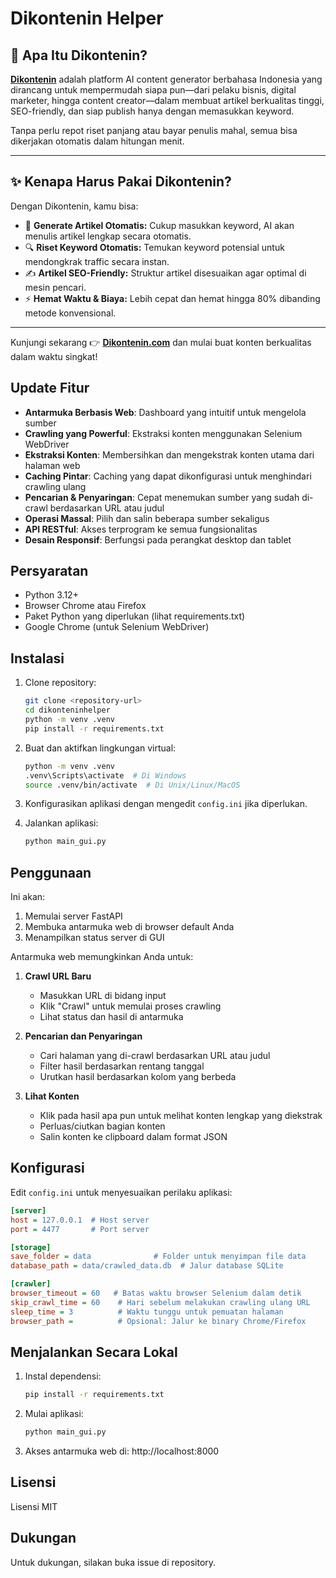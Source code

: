 # Dikontenin Helper

## 🚀 Apa Itu Dikontenin?

**[Dikontenin](https://dikontenin.com)** adalah platform AI content generator berbahasa Indonesia yang dirancang untuk mempermudah siapa pun—dari pelaku bisnis, digital marketer, hingga content creator—dalam membuat artikel berkualitas tinggi, SEO-friendly, dan siap publish hanya dengan memasukkan keyword.

Tanpa perlu repot riset panjang atau bayar penulis mahal, semua bisa dikerjakan otomatis dalam hitungan menit.

---

## ✨ Kenapa Harus Pakai Dikontenin?

Dengan Dikontenin, kamu bisa:

* 🧠 **Generate Artikel Otomatis:** Cukup masukkan keyword, AI akan menulis artikel lengkap secara otomatis.
* 🔍 **Riset Keyword Otomatis:** Temukan keyword potensial untuk mendongkrak traffic secara instan.
* ✍️ **Artikel SEO-Friendly:** Struktur artikel disesuaikan agar optimal di mesin pencari.
* ⚡ **Hemat Waktu & Biaya:** Lebih cepat dan hemat hingga 80% dibanding metode konvensional.

---

Kunjungi sekarang 👉 [**Dikontenin.com**](https://dikontenin.com) dan mulai buat konten berkualitas dalam waktu singkat!


## Update Fitur

- **Antarmuka Berbasis Web**: Dashboard yang intuitif untuk mengelola sumber
- **Crawling yang Powerful**: Ekstraksi konten menggunakan Selenium WebDriver
- **Ekstraksi Konten**: Membersihkan dan mengekstrak konten utama dari halaman web
- **Caching Pintar**: Caching yang dapat dikonfigurasi untuk menghindari crawling ulang
- **Pencarian & Penyaringan**: Cepat menemukan sumber yang sudah di-crawl berdasarkan URL atau judul
- **Operasi Massal**: Pilih dan salin beberapa sumber sekaligus
- **API RESTful**: Akses terprogram ke semua fungsionalitas
- **Desain Responsif**: Berfungsi pada perangkat desktop dan tablet

## Persyaratan

- Python 3.12+
- Browser Chrome atau Firefox
- Paket Python yang diperlukan (lihat requirements.txt)
- Google Chrome (untuk Selenium WebDriver)

## Instalasi

1. Clone repository:
   ```bash
   git clone <repository-url>
   cd dikonteninhelper
   python -m venv .venv
   pip install -r requirements.txt
   ```

2. Buat dan aktifkan lingkungan virtual:
   ```bash
   python -m venv .venv
   .venv\Scripts\activate  # Di Windows
   source .venv/bin/activate  # Di Unix/Linux/MacOS
   ```

3. Konfigurasikan aplikasi dengan mengedit `config.ini` jika diperlukan.

4. Jalankan aplikasi:
   ```bash
   python main_gui.py
   ```

## Penggunaan

Ini akan:
1. Memulai server FastAPI
2. Membuka antarmuka web di browser default Anda
3. Menampilkan status server di GUI

Antarmuka web memungkinkan Anda untuk:

1. **Crawl URL Baru**
   - Masukkan URL di bidang input
   - Klik "Crawl" untuk memulai proses crawling
   - Lihat status dan hasil di antarmuka

2. **Pencarian dan Penyaringan**
   - Cari halaman yang di-crawl berdasarkan URL atau judul
   - Filter hasil berdasarkan rentang tanggal
   - Urutkan hasil berdasarkan kolom yang berbeda

3. **Lihat Konten**
   - Klik pada hasil apa pun untuk melihat konten lengkap yang diekstrak
   - Perluas/ciutkan bagian konten
   - Salin konten ke clipboard dalam format JSON

## Konfigurasi

Edit `config.ini` untuk menyesuaikan perilaku aplikasi:

```ini
[server]
host = 127.0.0.1  # Host server
port = 4477       # Port server

[storage]
save_folder = data              # Folder untuk menyimpan file data
database_path = data/crawled_data.db  # Jalur database SQLite

[crawler]
browser_timeout = 60   # Batas waktu browser Selenium dalam detik
skip_crawl_time = 60    # Hari sebelum melakukan crawling ulang URL
sleep_time = 3          # Waktu tunggu untuk pemuatan halaman
browser_path =          # Opsional: Jalur ke binary Chrome/Firefox
```

## Menjalankan Secara Lokal

1. Instal dependensi:
   ```bash
   pip install -r requirements.txt
   ```

2. Mulai aplikasi:
   ```bash
   python main_gui.py
   ```

3. Akses antarmuka web di: http://localhost:8000

## Lisensi

Lisensi MIT

## Dukungan

Untuk dukungan, silakan buka issue di repository.